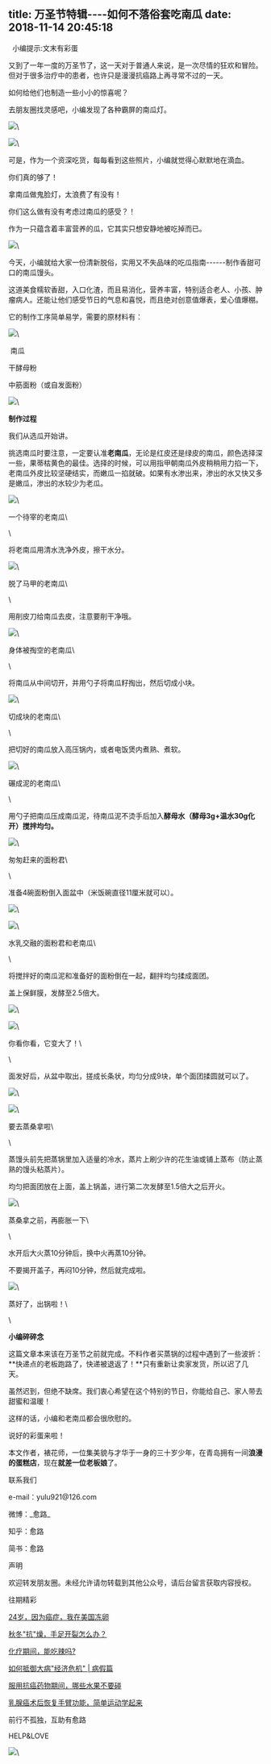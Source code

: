 title: 万圣节特辑----如何不落俗套吃南瓜
date: 2018-11-14 20:45:18
---

  小编提示:文末有彩蛋

又到了一年一度的万圣节了，这一天对于普通人来说，是一次尽情的狂欢和冒险。但对于很多治疗中的患者，也许只是漫漫抗癌路上再寻常不过的一天。

如何给他们也制造一些小小的惊喜呢？

去朋友圈找灵感吧，小编发现了各种霸屏的南瓜灯。

 
![][1]\

 



 
![][2]\

 



可是，作为一个资深吃货，每每看到这些照片，小编就觉得心默默地在滴血。

你们真的够了！

拿南瓜做鬼脸灯，太浪费了有没有！

你们这么做有没有考虑过南瓜的感受？！

作为一只蕴含着丰富营养的瓜，它其实只想安静地被吃掉而已。

 
![][3]\

 



今天，小编就给大家一份清新脱俗，实用又不失品味的吃瓜指南------制作香甜可口的南瓜馒头。

这道美食糯软香甜，入口化渣，而且易消化，营养丰富，特别适合老人、小孩、肿瘤病人。还能让他们感受节日的气息和喜悦，而且绝对创意值爆表，爱心值爆棚。

它的制作工序简单易学，需要的原材料有：

 
![][4]\

 



 南瓜

干酵母粉

中筋面粉（或自发面粉）

 
![][5]\

 



**制作过程**

我们从选瓜开始讲。

挑选南瓜时要注意，一定要认准**老南瓜**，无论是红皮还是绿皮的南瓜，颜色选择深一些，果蒂枯黄色的最佳。选择的时候，可以用指甲朝南瓜外皮稍稍用力掐一下，老南瓜外皮比较坚硬结实，而嫩瓜一掐就破。如果有水渗出来，渗出的水又快又多是嫩瓜，渗出的水较少为老瓜。

 
![][6]\

 
一个待宰的老南瓜\



\

将老南瓜用清水洗净外皮，擦干水分。

 
![][7]\

 
脱了马甲的老南瓜\



\

用削皮刀给南瓜去皮，注意要削干净哦。

 
![][8]\

 
身体被掏空的老南瓜\



\

将南瓜从中间切开，并用勺子将南瓜籽掏出，然后切成小块。

 
![][9]\

 
切成块的老南瓜\



\

把切好的南瓜放入高压锅内，或者电饭煲内煮熟、煮软。

 
![][10]\

 
碾成泥的老南瓜\



\

用勺子把南瓜压成南瓜泥，待南瓜泥不烫手后加入**酵母水（酵母3g+温水30g化开）搅拌均匀。**

 
![][11]\

 
匆匆赶来的面粉君\



\

准备4碗面粉倒入面盆中（米饭碗直径11厘米就可以）。

 
![][12]\

 



 
![][13]\

 
水乳交融的面粉君和老南瓜\



\

将搅拌好的南瓜泥和准备好的面粉倒在一起，翻拌均匀揉成面团。

盖上保鲜膜，发酵至2.5倍大。

 
![][14]\

 



 
![][15]\

 
你看你看，它变大了！\



\

面发好后，从盆中取出，搓成长条状，均匀分成9块，单个面团揉圆就可以了。

 
![][16]\

 



 
![][17]\

 
要去蒸桑拿啦\



\

蒸馒头前先把蒸锅里加入适量的冷水，蒸片上刷少许的花生油或铺上蒸布（防止蒸熟的馒头粘蒸片）。

均匀把面团放在上面，盖上锅盖，进行第二次发酵至1.5倍大之后开火。

 
![][18]\

 
蒸桑拿之前，再膨胀一下\



\

水开后大火蒸10分钟后，换中火再蒸10分钟。

不要揭开盖子，再闷10分钟，然后就完成啦。

 
![][19]\

 
蒸好了，出锅啦！\



\

**小编碎碎念**

这篇文章本来该在万圣节之前就完成。不料作者买蒸锅的过程中遇到了一些波折：**快递点的老板跑路了，快递被退返了！**只有重新让卖家发货，所以迟了几天。

虽然迟到，但绝不缺席。我们衷心希望在这个特别的节日，你能给自己、家人带去甜蜜和温暖！

这样的话，小编和老南瓜都会很欣慰的。

说好的彩蛋来啦！

本文作者，裱花师，一位集美貌与才华于一身的三十岁少年，在青岛拥有一间**浪漫的蛋糕店**，现在**就差一位老板娘**了。

联系我们

e-mail：yulu921\@126.com

微博：\_愈路\_

知乎：愈路

简书：愈路

声明

欢迎转发朋友圈。未经允许请勿转载到其他公众号，请后台留言获取内容授权。

往期精彩

[24岁，因为癌症，我在美国冻卵]

[秋冬"抗"燥，手足开裂怎么办？]

[化疗期间，能吃辣吗?]

[如何抵御大病\"经济危机" \| 病假篇]

[服用抗癌药物期间，哪些水果不要碰]

[乳腺癌术后恢复手臂功能，简单运动学起来]

前行不孤独，互助有愈路

HELP&LOVE

![][20]\


  [查看原文]: https://mp.weixin.qq.com/s?__biz=MzU2ODY5MzgwNQ==&mid=2247484151&idx=1&sn=7508e0e98052281ce8d08a7363488291&chksm=fc8b47b5cbfccea331d8e058bc7f9e89a97b121d47603939d4fbaa95f6578b865a8c49ae82bb&mpshare=1&scene=1&srcid=1031Mo4oVwZF1g07InvMkAUM&pass_ticket=YbnoZS4zzpCexroRADyh%2BHfgsVtN3OaS%2F5nPi%2BzZe3raroHUE5t3CLWQAKlUjlXX#rd
  [1]: http://upload-images.jianshu.io/upload_images/13612800-7ec9e96ef4be105e?imageMogr2/auto-orient/strip%7CimageView2/2/w/1240

  [2]: http://upload-images.jianshu.io/upload_images/13612800-04a4d888f8a33284?imageMogr2/auto-orient/strip%7CimageView2/2/w/1240

  [3]: http://upload-images.jianshu.io/upload_images/13612800-92310ee4512545c6?imageMogr2/auto-orient/strip%7CimageView2/2/w/1240

  [4]: http://upload-images.jianshu.io/upload_images/13612800-e621a1b5397344e6?imageMogr2/auto-orient/strip%7CimageView2/2/w/1240

  [5]: http://upload-images.jianshu.io/upload_images/13612800-b7a5c3deb47596d3?imageMogr2/auto-orient/strip%7CimageView2/2/w/1240

  [6]: http://upload-images.jianshu.io/upload_images/13612800-8f83f853e9127b30?imageMogr2/auto-orient/strip%7CimageView2/2/w/1240

  [7]: http://upload-images.jianshu.io/upload_images/13612800-2bc6b4b8eec0b6ce?imageMogr2/auto-orient/strip%7CimageView2/2/w/1240

  [8]: http://upload-images.jianshu.io/upload_images/13612800-98a03adc8a93d274?imageMogr2/auto-orient/strip%7CimageView2/2/w/1240

  [9]: http://upload-images.jianshu.io/upload_images/13612800-7088c8dbe2ca4839?imageMogr2/auto-orient/strip%7CimageView2/2/w/1240

  [10]: http://upload-images.jianshu.io/upload_images/13612800-80ca041b5cafa7b6?imageMogr2/auto-orient/strip%7CimageView2/2/w/1240

  [11]: http://upload-images.jianshu.io/upload_images/13612800-305b559b42ba710e?imageMogr2/auto-orient/strip%7CimageView2/2/w/1240

  [12]: http://upload-images.jianshu.io/upload_images/13612800-38628199f0e2a12b?imageMogr2/auto-orient/strip%7CimageView2/2/w/1240

  [13]: http://upload-images.jianshu.io/upload_images/13612800-6ccfabdd4b9e6a19?imageMogr2/auto-orient/strip%7CimageView2/2/w/1240

  [14]: http://upload-images.jianshu.io/upload_images/13612800-17e8ec1cc1c05ddc?imageMogr2/auto-orient/strip%7CimageView2/2/w/1240

  [15]: http://upload-images.jianshu.io/upload_images/13612800-86ca6dd17ac88154?imageMogr2/auto-orient/strip%7CimageView2/2/w/1240

  [16]: http://upload-images.jianshu.io/upload_images/13612800-fcb0e1f74e4e4184?imageMogr2/auto-orient/strip%7CimageView2/2/w/1240

  [17]: http://upload-images.jianshu.io/upload_images/13612800-1f280bec39400f50?imageMogr2/auto-orient/strip%7CimageView2/2/w/1240

  [18]: http://upload-images.jianshu.io/upload_images/13612800-d432717802ebd666?imageMogr2/auto-orient/strip%7CimageView2/2/w/1240

  [19]: http://upload-images.jianshu.io/upload_images/13612800-8e4368af2847c1da?imageMogr2/auto-orient/strip%7CimageView2/2/w/1240

  [24岁，因为癌症，我在美国冻卵]: https://mp.weixin.qq.com/s?__biz=MzU2ODY5MzgwNQ==&mid=2247484067&idx=1&sn=d995b40ff84d296b5a89b4341e2e6963&chksm=fc8b47e1cbfccef7035f999af94fd269e816dacfb523df2ba05d85f4bef8e142ce1f13f11036&scene=21#wechat_redirect
  [秋冬"抗"燥，手足开裂怎么办？]: https://mp.weixin.qq.com/s?__biz=MzU2ODY5MzgwNQ==&mid=2247484033&idx=1&sn=415128d75a54660513f6c8169a442a39&chksm=fc8b47c3cbfcced58faea068f59dc48033d7df26cdecd2c6334aa8439600a9360cc8bffb26a2&scene=21#wechat_redirect
  [化疗期间，能吃辣吗?]: https://mp.weixin.qq.com/s?__biz=MzU2ODY5MzgwNQ==&mid=2247483908&idx=1&sn=ebaa300255114c533b01125d3ea46626&chksm=fc8b4746cbfcce505ce7da8aa323ee959f5600712425a9c236b417e52f5762c7357c7209519b&scene=21#wechat_redirect
  [如何抵御大病\"经济危机" \| 病假篇]: https://mp.weixin.qq.com/s?__biz=MzU2ODY5MzgwNQ==&mid=2247483794&idx=1&sn=caf2bfb2cbed77bda847f4e035efc6a7&chksm=fc8b44d0cbfccdc66b28118e2ca458c156f5264e1366475e2f8c9b0acdb7bf4048e1b1d5582e&scene=21#wechat_redirect
  [服用抗癌药物期间，哪些水果不要碰]: https://mp.weixin.qq.com/s?__biz=MzU2ODY5MzgwNQ==&mid=2247483758&idx=1&sn=b95677455fdfb292e5e6459bd9b22229&chksm=fc8b442ccbfccd3abf0894737e8df1049cfcad33c608bdb4f2fa1fbf01c0d6a4381dbf96b2a0&scene=21#wechat_redirect
  [乳腺癌术后恢复手臂功能，简单运动学起来]: https://mp.weixin.qq.com/s?__biz=MzU2ODY5MzgwNQ==&mid=2247483707&idx=1&sn=ac67f3c9aec094041644d23b61fd297a&chksm=fc8b4479cbfccd6f5f52e83d1578d4f449be2ba5e7fdbd43b2a8cf08ea6ae81d3f47b31a4a16&scene=21#wechat_redirect
  [20]: http://upload-images.jianshu.io/upload_images/13612800-f87b165c0519920b?imageMogr2/auto-orient/strip%7CimageView2/2/w/1240

